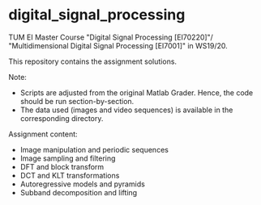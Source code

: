# digital_signal_processing
TUM EI Master Course "Digital Signal Processing [EI70220]"/ "Multidimensional Digital Signal Processing [EI7001]" in WS19/20.

This repository contains the assignment solutions.

Note:

* Scripts are adjusted from the original Matlab Grader. Hence, the code should be run section-by-section.
* The data used (images and video sequences) is available in the corresponding directory.

Assignment content: 

* Image manipulation and periodic sequences
* Image sampling and filtering
* DFT and block transform
* DCT and KLT transformations
* Autoregressive models and pyramids
* Subband decomposition and lifting





